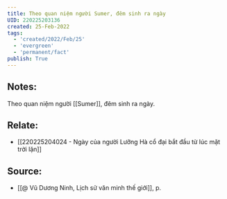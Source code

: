 ```yaml
---
title: Theo quan niệm người Sumer, đêm sinh ra ngày
UID: 220225203136
created: 25-Feb-2022
tags:
  - 'created/2022/Feb/25'
  - 'evergreen'
  - 'permanent/fact'
publish: True
---
```

## Notes:
Theo quan niệm người [[Sumer]], đêm sinh ra ngày.

## Relate:
- [[220225204024 - Ngày của người Lưỡng Hà cổ đại bắt đầu từ lúc mặt trời lặn]]

## Source:
- [[@ Vũ Dương Ninh, Lịch sử văn minh thế giới]], p.




